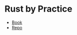 # Rust by Practice

- [Book](https://practice.rs)
- [Repo](https://github.com/sunface/rust-by-practice)
